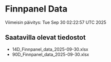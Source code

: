 # Finnpanel Data

Viimeisin päivitys: Tue Sep 30 02:22:57 UTC 2025

## Saatavilla olevat tiedostot
- 14D_Finnpanel_data_2025-09-30.xlsx
- 90D_Finnpanel_data_2025-09-30.xlsx
